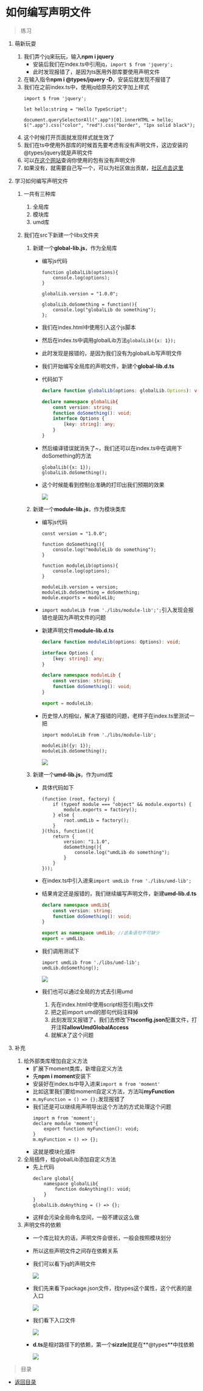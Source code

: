 # 如何编写声明文件

> 练习
1. 萌新玩耍
    1. 我们弄个jq来玩玩，输入**npm i jquery**
        * 安装后我们在index.ts中引用jq，`import $ from 'jquery';`
        * 此时发现报错了，是因为ts医用外部库要使用声明文件
    2. 在输入指令**npm i @types/jquery -D**，安装后就发现不报错了
    3. 我们在之前index.ts中，使用jq给原先的文字加上样式
        ```
        import $ from 'jquery';
        
        let hello:string = "Hello TypeScript";
        
        document.querySelectorAll(".app")[0].innerHTML = hello;
        $(".app").css("color", "red").css("border", "1px solid black");
        ```
    4. 这个时候打开页面就发现样式就生效了
    5. 我们在ts中使用外部库的时候首先要考虑有没有声明文件，这边安装的@types/jquery就是声明文件    
    6. 可以[在这个网站](http://microsoft.github.io/TypeSearch/)查询你使用的包有没有声明文件
    7. 如果没有，就需要自己写一个，可以为社区做出贡献，[社区点击这里](http://definitelytyped.org/guides/contributing.html)

2. 学习如何编写声明文件
    1. 一共有三种库    
        1. 全局库
        2. 模块库
        3. umd库
        
    2. 我们在src下新建一个libs文件夹
        1. 新建一个**global-lib.js**，作为全局库
            * 编写js代码 
            
                ```
                function globalLib(options){
                    console.log(options);
                }
                
                globalLib.version = "1.0.0";
                
                globalLib.doSomething = function(){
                    console.log("globalLib do something");
                };
                ```   
            * 我们在index.html中使用引入这个js脚本        
            * 然后在index.ts中调用globalLib方法`globalLib({x: 1});`
            * 此时发现是报错的，是因为我们没有为globalLib写声明文件
            * 我们开始编写全局库的声明文件，新建个**global-lib.d.ts**
            * 代码如下
                ```typescript
                declare function globalLib(options: globalLib.Options): void;
                
                declare namespace globalLib{
                    const version: string;
                    function doSomething(): void;
                    interface Options {
                        [key: string]: any;
                    }
                }
                ```
            * 然后编译错误就消失了~，我们还可以在index.ts中在调用下doSomething的方法
                ```
                globalLib({x: 1});
                globalLib.doSomething();
                ```
            * 这个时候能看到控制台准确的打印出我们预期的效果    
            
                ![](./images/全局库声明文件引用成功.jpg)
                
        2. 新建一个**module-lib.js**，作为模块类库 
            * 编写js代码
                ```
                const version = "1.0.0";
                
                function doSomething(){
                    console.log("moduleLib do something");
                }
                
                function moduleLib(options){
                    console.log(options);
                }
                
                moduleLib.version = version;
                moduleLib.doSomething = doSomething;
                module.exports = moduleLib;
                ```           
            * `import moduleLib from './libs/module-lib';';`引入发现会报错也是因为声明文件的问题
            * 新建声明文件**module-lib.d.ts**  
                ```typescript
                declare function moduleLib(options: Options): void;
                
                interface Options {
                    [key: string]: any;
                }
                
                declare namespace moduleLib {
                    const version: string;
                    function doSomething(): void;
                }
                
                export = moduleLib;
                ```  
            * 历史惊人的相似，解决了报错的问题，老样子在index.ts里测试一把  
            
                ```
                import moduleLib from './libs/module-lib';
                
                moduleLib({y: 1});
                moduleLib.doSomething();
                ```
            
                ![](./images/模块库声明文件引用成功.jpg)  
                
        3. 新建一个**umd-lib.js**，作为umd库
            * 具体代码如下
                ```
                (function (root, factory) {
                    if (typeof module === "object" && module.exports) {
                        module.exports = factory();
                    } else {
                        root.umdLib = factory();
                    }
                }(this, function(){
                    return {
                        version: "1.1.0",
                        doSomething(){
                            console.log("umdLib do something");
                        }
                    }
                }));
                ```   
            * 在index.ts中引入进来`import umdLib from './libs/umd-lib';`
            * 结果肯定还是报错的，我们继续编写声明文件，新建**umd-lib.d.ts**
                ```typescript
                declare namespace umdLib{
                    const version: string;
                    function doSomething(): void;
                }
                
                export as namespace umdLib; //这条语句不可缺少
                export = umdLib;
                ```    
            * 我们调用测试下   
                ```
                import umdLib from './libs/umd-lib';
                umdLib.doSomething();
                ```           
                
                ![](./images/umd声明文件引用成功.jpg)
                
            * 我们也可以通过全局的方式去引用umd
                1. 先在index.html中使用script标签引用js文件
                2. 把之前import umd的那句代码注释掉
                3. 此刻发现又报错了，我们去修改下**tsconfig.json**配置文件，打开注释**allowUmdGlobalAccess**
                4. 就解决了这个问题    
                
3. 补充
    1. 给外部类库增加自定义方法
        * 扩展下moment类库，新增自定义方法
        * 先**npm i moment**安装下   
        * 安装好在index.ts中导入进来`import m from 'moment'`
        * 比如这里我们要给moment自定义方法，方法叫**myFunction**   
        * `m.myFunction = () => {};`发现报错了
        * 我们还是可以继续用声明导出这个方法的方式处理这个问题 
            ```
            import m from 'moment';
            declare module 'moment'{
                export function myFunction(): void;
            }
            m.myFunction = () => {};
            ```        
        * 这就是模块化插件
    2. 全局插件，给globalLib添加自定义方法
        * 先上代码 
            ```
            declare global{
                namespace globalLib{
                    function doAnything(): void;
                }
            }
            globalLib.doAnything = () => {};
            ```  
        * 这样会污染全局命名空间，一般不建议这么做     
    3. 声明文件的依赖
        * 一个库比较大的话，声明文件会很长，一般会按照模块划分
        * 所以这些声明文件之间存在依赖关系
        * 我们可以看下jq的声明文件  
        
            ![](./images/jq的声明文件.jpg)  
            
        * 我们先来看下package.json文件，找types这个属性，这个代表的是入口  
        
            ![](./images/找入口文件.jpg)  
            
        * 我们看下入口文件
            
            ![](./images/看入口文件.jpg)  
            
        * **d.ts**是相对路径下的依赖，第一个**sizzle**就是在**@types**中找依赖       
        
            ![](./images/依赖的文件.jpg)
            

> 目录

* [返回目录](../../README.md)            
            